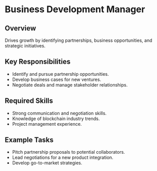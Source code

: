 # Business Development Manager

## Overview
Drives growth by identifying partnerships, business opportunities, and strategic initiatives.

## Key Responsibilities
- Identify and pursue partnership opportunities.
- Develop business cases for new ventures.
- Negotiate deals and manage stakeholder relationships.

## Required Skills
- Strong communication and negotiation skills.
- Knowledge of blockchain industry trends.
- Project management experience.

## Example Tasks
- Pitch partnership proposals to potential collaborators.
- Lead negotiations for a new product integration.
- Develop go-to-market strategies.
